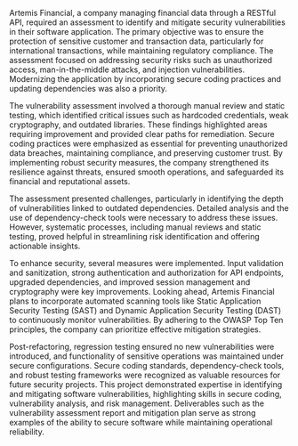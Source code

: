 
Artemis Financial, a company managing financial data through a RESTful API, required an assessment to identify and mitigate security vulnerabilities in their software application. The primary objective was to ensure the protection of sensitive customer and transaction data, particularly for international transactions, while maintaining regulatory compliance. The assessment focused on addressing security risks such as unauthorized access, man-in-the-middle attacks, and injection vulnerabilities. Modernizing the application by incorporating secure coding practices and updating dependencies was also a priority.

The vulnerability assessment involved a thorough manual review and static testing, which identified critical issues such as hardcoded credentials, weak cryptography, and outdated libraries. These findings highlighted areas requiring improvement and provided clear paths for remediation. Secure coding practices were emphasized as essential for preventing unauthorized data breaches, maintaining compliance, and preserving customer trust. By implementing robust security measures, the company strengthened its resilience against threats, ensured smooth operations, and safeguarded its financial and reputational assets.

The assessment presented challenges, particularly in identifying the depth of vulnerabilities linked to outdated dependencies. Detailed analysis and the use of dependency-check tools were necessary to address these issues. However, systematic processes, including manual reviews and static testing, proved helpful in streamlining risk identification and offering actionable insights.

To enhance security, several measures were implemented. Input validation and sanitization, strong authentication and authorization for API endpoints, upgraded dependencies, and improved session management and cryptography were key improvements. Looking ahead, Artemis Financial plans to incorporate automated scanning tools like Static Application Security Testing (SAST) and Dynamic Application Security Testing (DAST) to continuously monitor vulnerabilities. By adhering to the OWASP Top Ten principles, the company can prioritize effective mitigation strategies.

Post-refactoring, regression testing ensured no new vulnerabilities were introduced, and functionality of sensitive operations was maintained under secure configurations. Secure coding standards, dependency-check tools, and robust testing frameworks were recognized as valuable resources for future security projects. This project demonstrated expertise in identifying and mitigating software vulnerabilities, highlighting skills in secure coding, vulnerability analysis, and risk management. Deliverables such as the vulnerability assessment report and mitigation plan serve as strong examples of the ability to secure software while maintaining operational reliability.
